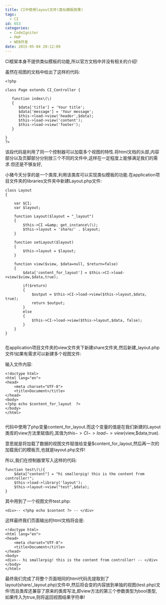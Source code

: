```yaml
---
title: CI中使用layout文件(类似模板效果)
tags:
  - CI
id: 653
categories:
  - CodeIgniter
  - PHP
  - WEB开发
date: 2015-05-04 20:12:09
---
```


CI框架本身不提供类似模板的功能,所以官方文档中并没有相关的介绍!

虽然在视图的文档中给出了这样的代码:
```
<?php

class Page extends CI_Controller {

   function index\(\)
   {
      $data['title'] = 'Your title';
      $data['message'] = 'Your message';
      $this->load->view('header',$data);
      $this->load->view('content');
      $this->load->view('footer');
   }

}
?>

```
该段代码是利用了同一个控制器可以加载多个视图的特性.将html文档的头部,内容部分以及页脚部分分别放三个不同的文件中,这样在一定程度上能够满足我们的需求.但还是不够友好,

小猪今天分享的是一个类库,利用该类库可以实现类似模板的功能.在application项目文件夹的libraries文件夹中新建Layout.php文件:
```
class Layout
{

    var $CI;
    var $layout;

    function Layout($layout = "_layout")
    {
        $this->CI =&amp; get_instance\(\);
        $this->layout = 'share/' . $layout;
    }

    function setLayout($layout)
    {
        $this->layout = $layout;
    }

    function view($view, $data=null, $return=false)
    {
        $data['content_for_layout'] = $this->CI->load->view($view,$data,true);

        if($return)
        {
            $output = $this->CI->load->view($this->layout,$data, true);
            return $output;
        }
        else
        {
            $this->CI->load->view($this->layout,$data, false);
        }
    }
}


```
在application项目文件夹的view文件夹下新建share文件夹,然后新建_layout.php文件!如果有需求可以新建多个视图文件:

输入文件内容:
```
<!doctype html>
<html lang="en">
<head>
    <meta charset="UTF-8">
    <title>Document</title>
</head>
<body>
<?php echo $content_for_layout  ?>
</body>
</html>


```
代码中使用了php变量content_for_layout.而这个变量的值是在我们新建的Layout类库的view方法里赋值的,其值为$this->CI->load->view($view,$data,true).

意思就是将加载了数据的视图文件赋值给变量$content_for_layout,然后再一次的加载我们的模板页,也就是layout.php文件!

所以,我们在控制器里写入这样的代码:
```
function test\(\){
    $data["content"] = "hi smallerpig! this is the content from controller!";
    $this->load->library('layout');
    $this->layout->view("test",$data);
}

```
其中用到了一个视图文件test.php:
```
<div>-- <?php echo $content ?> -- </div>

```
这样最终我们页面输出的html文档将会是:
```
<!doctype html>
<html lang="en">
<head>
    <meta charset="UTF-8">
    <title>Document</title>
</head>
<body>
<div>-- hi smallerpig! this is the content from controller! -- </div>
</body>
</html>

```
最终我们完成了将整个页面相同的html代码先提取到了layout(share/_layout.php)文件中,然后将会变的内容放到单独的视图(test.php)文件!而且类库还兼容了原来的类库写法,即view方法的第三个参数类型为bool类型,如果传入为true,则将返回视图结果字符串!